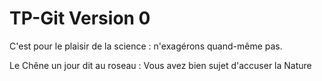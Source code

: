 # TP-Git Version 0
C'est pour le plaisir de la science : n'exagérons quand-même pas. 

Le Chêne un jour dit au roseau :
Vous avez bien sujet d'accuser la Nature


